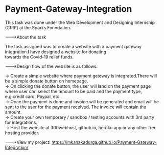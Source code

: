 # Payment-Gateway-Integration
This task was done under the Web Development and Designing Internship (GRIP) at the Sparks Foundation.

--->About the task

The task assigned was to create a website with a payment gateway integration.I have designed a website for donating <br>towards the Covid-19 relief funds.

--->Design flow of the website is as follows:

-> Create a simple website where payment gateway is integrated.There will be a simple donate button on homepage.<br>
-> On clicking the donate button, the user will land on the payment page where user can select the amount to be paid and the payment type, e.g.credit card, Paypal, etc.<br>
-> Once the payment is done and invoice will be generated and email will be sent to the user for the payment received. The invoice will contain the amount.<br>
-> Create your own temporary / sandbox / testing accounts with 3rd party for integrations.<br>
-> Host the website at 000webhost, github.io, heroku app or any other free hosting provider. 

--->View my project: https://jmkanakadurga.github.io/Payment-Gateway-Integration/
